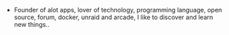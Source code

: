- Founder of alot apps, lover of technology, programming language, open source, forum, docker, unraid and arcade, I like to discover and learn new things..
  <br>
















































































































































































































































































































































































































































































































































































































































































































































































































































































































































